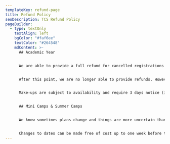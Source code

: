 ```yaml
---
templateKey: refund-page
title: Refund Policy
seoDescription: TCS Refund Policy
pageBuilder:
  - type: textOnly
    textAlign: left
    bgColor: "#faf6ee"
    textColor: "#264548"
    mdContent: >-
      ## Academic Year


      We are able to provide a full refund for cancelled registrations up to one week before the start of the term.


      After this point, we are no longer able to provide refunds. However, we can accommodate rescheduling. Class cancellations must be made 24 hrs in advance of the scheduled class to be eligible for rescheduling. We want to make sure our teachers have time to prepare, and know what to expect class to class, week to week. It makes for a better learning experience for our awesome students!


      Make-ups are subject to availability and require 3 days notice (i.e. for a Monday make-up, the request must be made by 4 pm on Friday). In addition, make-ups that are scheduled aren’t eligible for rescheduling a second time. Make-ups can't be rolled over to a future term.


      ## Mini Camps & Summer Camps


      We know sometimes plans change and things are more uncertain than usual right now. Cancellations made up to two weeks before the start date of your session are eligible for a full refund. Cancellations that are requested up to one week in advance are eligible for a 100% credit that can be used for a future camp or after-school session. We will not issue refunds or credits for cancellations requested less than a week in advance of the scheduled camp session date.


      Changes to dates can be made free of cost up to one week before the start date of your original camp session. No changes will be possible less than a week in advance of your original session’s start date.
---
```

